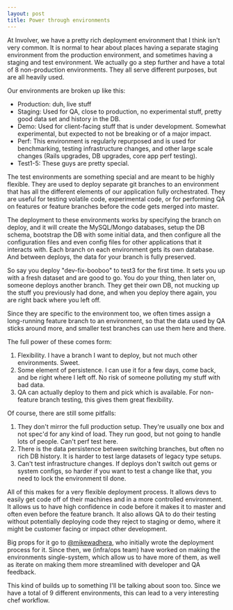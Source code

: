 ```yaml
---
layout: post
title: Power through environments
---
```


At Involver, we have a pretty rich deployment environment that I think isn't very common.  It is normal to hear about places having a separate staging environment from the production environment, and sometimes having a staging and test environment.  We actually go a step further and have a total of 8 non-production environments.  They all serve different purposes, but are all heavily used.

Our environments are broken up like this:

<ul><li>Production: duh, live stuff</li>
<li>Staging: Used for QA, close to production, no experimental stuff, pretty good data set and history in the DB.</li>
<li>Demo: Used for client-facing stuff that is under development.  Somewhat experimental, but expected to not be breaking or of a major impact.</li>
<li>Perf: This environment is regularly repurposed and is used for benchmarking, testing infrastructure changes, and other large scale changes (Rails upgrades, DB upgrades, core app perf testing).</li>
<li>Test1-5: These guys are pretty special.</li></ul>

The test environments are something special and are meant to be highly flexible.  They are used to deploy separate git branches to an environment that has all the different elements of our application fully orchestrated.  They are useful for testing volatile code, experimental code, or for performing QA on features or feature branches before the code gets merged into master.

The deployment to these environments works by specifying the branch on deploy, and it will create the MySQL/Mongo databases, setup the DB schema, bootstrap the DB with some initial data, and then configure all the configuration files and even config files for other applications that it interacts with.  Each branch on each environment gets its own database.  And between deploys, the data for your branch is fully preserved.

So say you deploy "dev-fix-booboo" to test3 for the first time.  It sets you up with a fresh dataset and are good to go.  You do your thing, then later on, someone deploys another branch.  They get their own DB, not mucking up the stuff you previously had done, and when you deploy there again, you are right back where you left off.

Since they are specific to the environment too, we often times assign a long-running feature branch to an environment, so that the data used by QA sticks around more, and smaller test branches can use them here and there.

The full power of these comes form:

<ol><li>Flexibility.  I have a branch I want to deploy, but not much other environments.  Sweet.</li>
<li>Some element of persistence.  I can use it for a few days, come back, and be right where I left off.  No risk of someone polluting my stuff with bad data.</li>
<li>QA can actually deploy to them and pick which is available.  For non-feature branch testing, this gives them great flexibility.</li></ol>

Of course, there are still some pitfalls:

<ol><li>They don't mirror the full production setup.  They're usually one box and not spec'd for any kind of load.  They run good, but not going to handle lots of people.  Can't perf test here.</li>
<li>There is the data persistence between switching branches, but often no rich DB history.  It is harder to test large datasets of legacy type setups.</li>
<li>Can't test infrastructure changes.  If deploys don't switch out gems or system configs, so harder if you want to test a change like that, you need to lock the environment til done.</li></ol>

All of this makes for a very flexible deployment process.  It allows devs to easily get code off of their machines and in a more controlled environment.  It allows us to have high confidence in code before it makes it to master and often even before the feature branch.  It also allows QA to do their testing without potentially deploying code they reject to staging or demo, where it might be customer facing or impact other development.

Big props for it go to [@mikewadhera](http://twitter.com/mikewadhera), who initially wrote the deployment process for it.  Since then, we (infra/ops team) have worked on making the environments single-system, which allow us to have more of them, as well as iterate on making them more streamlined with developer and QA feedback.

This kind of builds up to something I'll be talking about soon too.  Since we have a total of 9 different environments, this can lead to a very interesting chef workflow.
